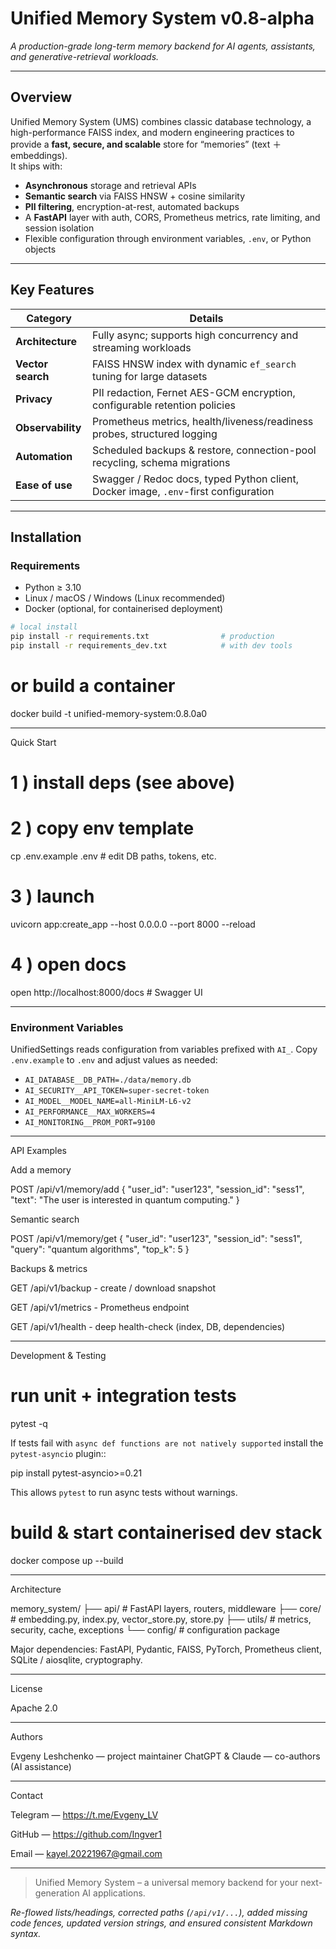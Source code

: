 # Unified Memory System v0.8-alpha

_A production-grade long-term memory backend for AI agents, assistants, and generative-retrieval workloads._

---

## Overview

Unified Memory System (UMS) combines classic database technology, a high-performance FAISS index, and modern engineering practices to provide a **fast, secure, and scalable** store for “memories” (text ＋ embeddings).  
It ships with:

* **Asynchronous** storage and retrieval APIs  
* **Semantic search** via FAISS HNSW + cosine similarity  
* **PII filtering**, encryption-at-rest, automated backups  
* A **FastAPI** layer with auth, CORS, Prometheus metrics, rate limiting, and session isolation  
* Flexible configuration through environment variables, `.env`, or Python objects

---

## Key Features

| Category            | Details                                                                                 |
| ------------------- | --------------------------------------------------------------------------------------- |
| **Architecture**    | Fully async; supports high concurrency and streaming workloads                          |
| **Vector search**   | FAISS HNSW index with dynamic `ef_search` tuning for large datasets                     |
| **Privacy**         | PII redaction, Fernet AES-GCM encryption, configurable retention policies               |
| **Observability**   | Prometheus metrics, health/liveness/readiness probes, structured logging                |
| **Automation**      | Scheduled backups & restore, connection-pool recycling, schema migrations              |
| **Ease of use**     | Swagger / Redoc docs, typed Python client, Docker image, `.env`-first configuration    |

---

## Installation

### Requirements

* Python ≥ 3.10  
* Linux / macOS / Windows (Linux recommended)  
* Docker (optional, for containerised deployment)

```bash
# local install
pip install -r requirements.txt                # production
pip install -r requirements_dev.txt            # with dev tools
```
# or build a container
docker build -t unified-memory-system:0.8.0a0

---

Quick Start

# 1 ) install deps (see above)

# 2 ) copy env template
cp .env.example .env          # edit DB paths, tokens, etc.

# 3 ) launch
uvicorn app:create_app --host 0.0.0.0 --port 8000 --reload

# 4 ) open docs
open http://localhost:8000/docs    # Swagger UI

---

### Environment Variables

UnifiedSettings reads configuration from variables prefixed with `AI_`. Copy
`.env.example` to `.env` and adjust values as needed:

- `AI_DATABASE__DB_PATH=./data/memory.db`
- `AI_SECURITY__API_TOKEN=super-secret-token`
- `AI_MODEL__MODEL_NAME=all-MiniLM-L6-v2`
- `AI_PERFORMANCE__MAX_WORKERS=4`
- `AI_MONITORING__PROM_PORT=9100`
---

API Examples

Add a memory

POST /api/v1/memory/add
{
  "user_id": "user123",
  "session_id": "sess1",
  "text": "The user is interested in quantum computing."
}

Semantic search

POST /api/v1/memory/get
{
  "user_id": "user123",
  "session_id": "sess1",
  "query": "quantum algorithms",
  "top_k": 5
}

Backups & metrics

GET /api/v1/backup - create / download snapshot

GET /api/v1/metrics - Prometheus endpoint

GET /api/v1/health  - deep health-check (index, DB, dependencies)



---

Development & Testing

# run unit + integration tests
pytest -q

If tests fail with ``async def functions are not natively supported`` install
the ``pytest-asyncio`` plugin::

   pip install pytest-asyncio>=0.21
   
This allows ``pytest`` to run async tests without warnings.

# build & start containerised dev stack
docker compose up --build


---

Architecture

   memory_system/
       ├── api/            # FastAPI layers, routers, middleware
       ├── core/           # embedding.py, index.py, vector_store.py, store.py
       ├── utils/          # metrics, security, cache, exceptions
       └── config/         # configuration package

Major dependencies: FastAPI, Pydantic, FAISS, PyTorch, Prometheus client, SQLite / aiosqlite, cryptography.


---

License

Apache 2.0


---

Authors

Evgeny Leshchenko — project maintainer
ChatGPT & Claude — co-authors (AI assistance)


---

Contact

Telegram — https://t.me/Evgeny_LV

GitHub   — https://github.com/Ingver1

Email    — kayel.20221967@gmail.com


---

> Unified Memory System – a universal memory backend for your next-generation AI applications.



*Re-flowed lists/headings, corrected paths (`/api/v1/...`), added missing code fences, updated version strings, and ensured consistent Markdown syntax.*

